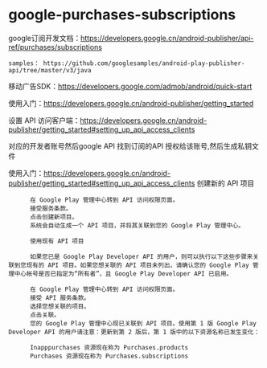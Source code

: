 # google-purchases-subscriptions

google订阅开发文档：https://developers.google.cn/android-publisher/api-ref/purchases/subscriptions
		
	samples： https://github.com/googlesamples/android-play-publisher-api/tree/master/v3/java


移动广告SDK：https://developers.google.com/admob/android/quick-start


使用入门：https://developers.google.cn/android-publisher/getting_started


设置 API 访问客户端：https://developers.google.cn/android-publisher/getting_started#setting_up_api_access_clients


对应的开发者账号然后google API 找到订阅的API 授权给该账号,然后生成私钥文件

使用入门：https://developers.google.cn/android-publisher/getting_started#setting_up_api_access_clients
          创建新的 API 项目

          在 Google Play 管理中心转到 API 访问权限页面。
          接受服务条款。
          点击创建新项目。
          系统会自动生成一个 API 项目，并将其关联到您的 Google Play 管理中心。

          使用现有 API 项目

          如果您已是 Google Play Developer API 的用户，则可以执行以下这些步骤来关联到您现有的 API 项目。如果您想关联的 API 项目未列出，请确认您的 Google Play 管理中心帐号是否已指定为“所有者”，且 Google Play Developer API 已启用。

          在 Google Play 管理中心转到 API 访问权限页面。
          接受 API 服务条款。
          选择您想关联的项目。
          点击关联。
          您的 Google Play 管理中心现已关联到 API 项目。使用第 1 版 Google Play Developer API 的用户请注意：更新到第 2 版后，第 1 版中的以下资源名称已发生变化：

          Inapppurchases 资源现在称为 Purchases.products
          Purchases 资源现在称为 Purchases.subscriptions
